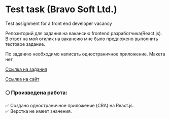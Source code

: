 # Test task (Bravo Soft Ltd.)

Test assignment for a front end developer vacancy

Репозиторий для задания на вакансию frontend разработчика(React.js). В ответ на мой отклик на вакансию мне было предложено выполнить тестовое задание.

По заданию необходимо написать одностраничное приложение. Макета нет. 

[Ссылка на задания](https://disk.yandex.ru/i/iJf6nSFWtPvJuQ)

[Ссылка на сайт](https://baturinss.github.io/test-task-bravo-soft-company/)

### 🌕 Произведена работа:   

✅ Создано одностраничное приложение (CRA) на React.js.    
✅ Верстка не имеет значения.    
